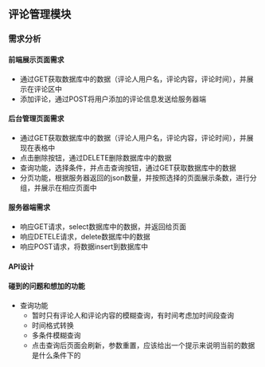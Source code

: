 ## 评论管理模块

### 需求分析
#### 前端展示页面需求
- 通过GET获取数据库中的数据（评论人用户名，评论内容，评论时间），并展示在评论区中
- 添加评论，通过POST将用户添加的评论信息发送给服务器端
#### 后台管理页面需求
- 通过GET获取数据库中的数据（评论人用户名，评论内容，评论时间），并展现在表格中
- 点击删除按钮，通过DELETE删除数据库中的数据
- 查询功能，选择条件，并点击查询按钮，通过GET获取数据库中的数据
- 分页功能，根据服务器返回的json数量，并按照选择的页面展示条数，进行分组，并展示在相应页面中
#### 服务器端需求
- 响应GET请求，select数据库中的数据，并返回给页面
- 响应DETELE请求，delete数据库中的数据
- 响应POST请求，将数据insert到数据库中

#### API设计





#### 碰到的问题和想加的功能
- 查询功能
    + 暂时只有评论人和评论内容的模糊查询，有时间考虑加时间段查询
    + 时间格式转换
    + 多条件模糊查询
    + 点击查询后页面会刷新，参数重置，应该给出一个提示来说明当前的数据是什么条件下的